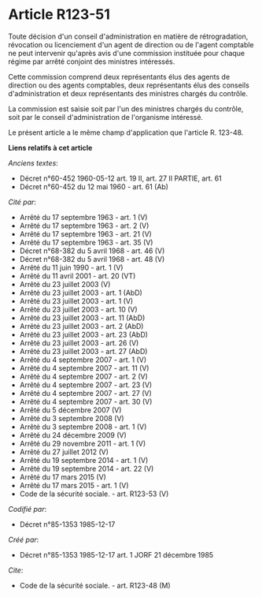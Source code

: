 # Article R123-51

Toute décision d'un conseil d'administration en matière de rétrogradation, révocation ou licenciement d'un agent de direction
ou de l'agent comptable ne peut intervenir qu'après avis d'une commission instituée pour chaque régime par arrêté conjoint
des ministres intéressés. 

Cette commission comprend deux représentants élus des agents de direction ou des agents comptables, deux représentants élus
des conseils d'administration et deux représentants des ministres chargés du contrôle. 

La commission est saisie soit par l'un des ministres chargés du contrôle, soit par le conseil d'administration de l'organisme
intéressé. 

Le présent article a le même champ d'application que l'article R. 123-48.

**Liens relatifs à cet article**

_Anciens textes_:

  - Décret n°60-452 1960-05-12 art. 19 II, art. 27 II PARTIE, art. 61
  - Décret n°60-452 du 12 mai 1960 - art. 61 (Ab)

_Cité par_:

  - Arrêté du 17 septembre 1963 - art. 1 (V)
  - Arrêté du 17 septembre 1963 - art. 2 (V)
  - Arrêté du 17 septembre 1963 - art. 21 (V)
  - Arrêté du 17 septembre 1963 - art. 35 (V)
  - Décret n°68-382 du 5 avril 1968 - art. 46 (V)
  - Décret n°68-382 du 5 avril 1968 - art. 48 (V)
  - Arrêté du 11 juin 1990 - art. 1 (V)
  - Arrêté du 11 avril 2001 - art. 20 (VT)
  - Arrêté du 23 juillet 2003 (V)
  - Arrêté du 23 juillet 2003 - art. 1 (AbD)
  - Arrêté du 23 juillet 2003 - art. 1 (V)
  - Arrêté du 23 juillet 2003 - art. 10 (V)
  - Arrêté du 23 juillet 2003 - art. 11 (AbD)
  - Arrêté du 23 juillet 2003 - art. 2 (AbD)
  - Arrêté du 23 juillet 2003 - art. 23 (AbD)
  - Arrêté du 23 juillet 2003 - art. 26 (V)
  - Arrêté du 23 juillet 2003 - art. 27 (AbD)
  - Arrêté du 4 septembre 2007 - art. 1 (V)
  - Arrêté du 4 septembre 2007 - art. 11 (V)
  - Arrêté du 4 septembre 2007 - art. 2 (V)
  - Arrêté du 4 septembre 2007 - art. 23 (V)
  - Arrêté du 4 septembre 2007 - art. 27 (V)
  - Arrêté du 4 septembre 2007 - art. 30 (V)
  - Arrêté du 5 décembre 2007 (V)
  - Arrêté du 3 septembre 2008 (V)
  - Arrêté du 3 septembre 2008 - art. 1 (V)
  - Arrêté du 24 décembre 2009 (V)
  - Arrêté du 29 novembre 2011 - art. 1 (V)
  - Arrêté du 27 juillet 2012 (V)
  - Arrêté du 19 septembre 2014 - art. 1 (V)
  - Arrêté du 19 septembre 2014 - art. 22 (V)
  - Arrêté du 17 mars 2015 (V)
  - Arrêté du 17 mars 2015 - art. 1 (V)
  - Code de la sécurité sociale. - art. R123-53 (V)

_Codifié par_:

  - Décret n°85-1353 1985-12-17

_Créé par_:

  - Décret n°85-1353 1985-12-17 art. 1 JORF 21 décembre 1985

_Cite_:

  - Code de la sécurité sociale. - art. R123-48 (M)
